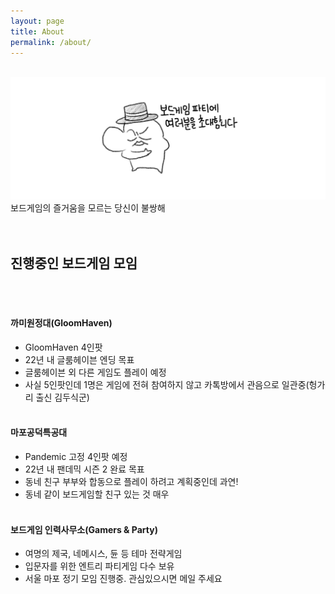 ```yaml
---
layout: page
title: About
permalink: /about/
---
```

<br/>
<img src="/photo/main.jpg" width="800">
<br/>
보드게임의 즐거움을 모르는 당신이 불쌍해
<br/><br/><br/>

## 진행중인 보드게임 모임
<br/><br/>



#### 까미원정대(GloomHaven)
- GloomHaven 4인팟
- 22년 내 글룸헤이븐 엔딩 목표
- 글룸헤이븐 외 다른 게임도 플레이 예정
- 사실 5인팟인데 1명은 게임에 전혀 참여하지 않고 카톡방에서 관음으로 일관중(헝가리 출신 김두식군)
<br/><br/>

#### 마포공덕특공대
- Pandemic 고정 4인팟 예정
- 22년 내 팬데믹 시즌 2 완료 목표
- 동네 친구 부부와 합동으로 플레이 하려고 계획중인데 과연!
- 동네 같이 보드게임할 친구 있는 것 매우 
<br/><br/>

#### 보드게임 인력사무소(Gamers & Party)
- 여명의 제국, 네메시스, 듄 등 테마 전략게임 
- 입문자를 위한 엔트리 파티게임 다수 보유
- 서울 마포 정기 모임 진행중. 관심있으시면 메일 주세요
<br/><br/><br/>



